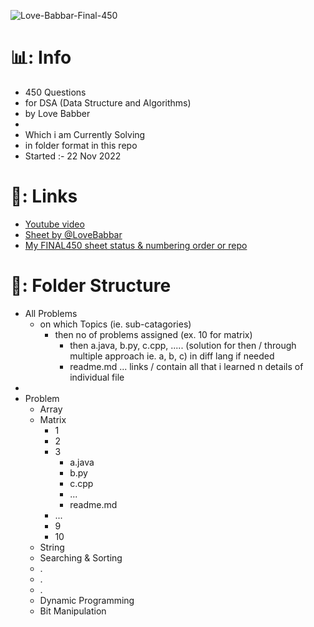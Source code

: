 ![Love-Babbar-Final-450](https://socialify.git.ci/withrvr/Love-Babbar-Final-450/image?description=1&descriptionEditable=450%20DSA%20Questions%20~%20(%20Currently%20Solving%20)&font=Inter&language=1&name=1&owner=1&pattern=Formal%20Invitation&theme=Light)

# 📊: Info

- 450 Questions
- for DSA (Data Structure and Algorithms)
- by Love Babber
-
- Which i am Currently Solving
- in folder format in this repo
- Started :- 22 Nov 2022

# 🔗: Links

- [Youtube video](https://www.youtube.com/watch?v=4iFALQ1ACdA&ab_channel=LoveBabbar)
- [Sheet by @LoveBabbar](https://drive.google.com/file/d/1FMdN_OCfOI0iAeDlqswCiC2DZzD4nPsb/view)
- [My FINAL450 sheet status & numbering order or repo](https://docs.google.com/spreadsheets/d/1-tJhKLvCRnb4KHBgQsDFLWERWeFerVZQaVP1v12COuQ/edit?usp=sharing)

# 📂: Folder Structure

- All Problems
  - on which Topics (ie. sub-catagories)
    - then no of problems assigned (ex. 10 for matrix)
      - then a.java, b.py, c.cpp, ..... (solution for then / through multiple approach ie. a, b, c) in diff lang if needed
      - readme.md ... links / contain all that i learned n details of individual file
-
- Problem
  - Array
  - Matrix
    - 1
    - 2
    - 3
      - a.java
      - b.py
      - c.cpp
      - ...
      - readme.md
    - ...
    - 9
    - 10
  - String
  - Searching & Sorting
  - .
  - .
  - .
  - Dynamic Programming
  - Bit Manipulation
